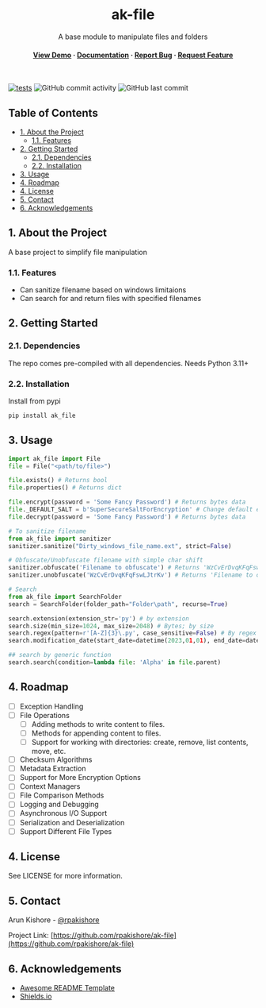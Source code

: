 <!--- Heading --->
<div align="center">
  <h1>ak-file</h1>
  <p>
    A base module to manipulate files and folders
  </p>
<h4>
    <a href="https://github.com/rpakishore/ak-file/">View Demo</a>
  <span> · </span>
    <a href="https://github.com/rpakishore/ak-file">Documentation</a>
  <span> · </span>
    <a href="https://github.com/rpakishore/ak-file/issues/">Report Bug</a>
  <span> · </span>
    <a href="https://github.com/rpakishore/ak-file/issues/">Request Feature</a>
  </h4>
</div>
<br />

[![tests](https://github.com/rpakishore/ak-file/actions/workflows/test.yml/badge.svg)](https://github.com/rpakishore/ak-file/actions/workflows/test.yml)
![GitHub commit activity](https://img.shields.io/github/commit-activity/m/rpakishore/ak-file)
![GitHub last commit](https://img.shields.io/github/last-commit/rpakishore/ak-file)
<!-- Table of Contents -->
<h2>Table of Contents</h2>

- [1. About the Project](#1-about-the-project)
  - [1.1. Features](#11-features)
- [2. Getting Started](#2-getting-started)
  - [2.1. Dependencies](#21-dependencies)
  - [2.2. Installation](#22-installation)
- [3. Usage](#3-usage)
- [4. Roadmap](#4-roadmap)
- [4. License](#4-license)
- [5. Contact](#5-contact)
- [6. Acknowledgements](#6-acknowledgements)

<!-- About the Project -->
## 1. About the Project

A base project to simplify file manipulation

<!-- Features -->
### 1.1. Features

- Can sanitize filename based on windows limitaions
- Can search for and return files with specified filenames

<!-- Getting Started -->
## 2. Getting Started

### 2.1. Dependencies

The repo comes pre-compiled with all dependencies. Needs Python 3.11+

<!-- Installation -->
### 2.2. Installation

Install from pypi

```bash
pip install ak_file
```

<!-- Usage -->
## 3. Usage

```python
import ak_file import File
file = File("<path/to/file>")

file.exists() # Returns bool
file.properties() # Returns dict

file.encrypt(password = 'Some Fancy Password') # Returns bytes data
file._DEFAULT_SALT = b'SuperSecureSaltForEncryption' # Change default encryption salt
file.decrypt(password = 'Some Fancy Password') # Returns bytes data

# To sanitize filename
from ak_file import sanitizer
sanitizer.sanitize("Dirty_windows_file_name.ext", strict=False)

# Obfuscate/Unobfuscate filename with simple char shift
sanitizer.obfuscate('Filename to obfuscate') # Returns 'WzCvErDvqKFqFswLJtrKv'
sanitizer.unobfuscate('WzCvErDvqKFqFswLJtrKv') # Returns 'Filename to obfuscate'

# Search
from ak_file import SearchFolder
search = SearchFolder(folder_path="Folder\path", recurse=True)

search.extension(extension_str='py') # by extension
search.size(min_size=1024, max_size=2048) # Bytes; by size
search.regex(pattern=r'[A-Z]{3}\.py', case_sensitive=False) # By regex
search.modification_date(start_date=datetime(2023,01,01), end_date=datetime(2023,10,10))

## search by generic function
search.search(condition=lambda file: 'Alpha' in file.parent)
```

## 4. Roadmap

- [ ] Exception Handling
- [ ] File Operations
  - [ ] Adding methods to write content to files.
  - [ ] Methods for appending content to files.
  - [ ] Support for working with directories: create, remove, list contents, move, etc.
- [ ] Checksum Algorithms
- [ ] Metadata Extraction
- [ ] Support for More Encryption Options
- [ ] Context Managers
- [ ] File Comparison Methods
- [ ] Logging and Debugging
- [ ] Asynchronous I/O Support
- [ ] Serialization and Deserialization
- [ ] Support Different File Types

<!-- License -->
## 4. License

See LICENSE for more information.

<!-- Contact -->
## 5. Contact

Arun Kishore - [@rpakishore](mailto:pypi@rpakishore.co.in)

Project Link: [https://github.com/rpakishore/ak-file](https://github.com/rpakishore/ak-file)


<!-- Acknowledgments -->
## 6. Acknowledgements

- [Awesome README Template](https://github.com/Louis3797/awesome-readme-template/blob/main/README-WITHOUT-EMOJI.md)
- [Shields.io](https://shields.io/)